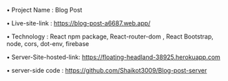 • Project Name : Blog Post

• Live-site-link : https://blog-post-a6687.web.app/ 

• Technology : React npm package, React-router-dom , React Bootstrap, node, cors, dot-env, firebase

• Server-Site-hosted-link: https://floating-headland-38925.herokuapp.com

• server-side code : https://github.com/Shaikot3009/Blog-post-server
